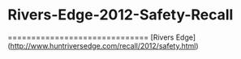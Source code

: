 # **Rivers-Edge-2012-Safety-Recall**
==============================
[Rivers Edge] (http://www.huntriversedge.com/recall/2012/safety.html)